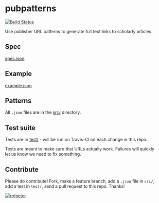 pubpatterns
===========

[![Build Status](https://api.travis-ci.org/ropenscilabs/pubpatterns.png?branch=master)](https://travis-ci.org/ropenscilabs/pubpatterns)

Use publisher URL patterns to generate full text links to scholarly articles.

## Spec

[spec.json](spec.json)

## Example

[example.json](example.json)

## Patterns

All `.json` files are in the [src/](src/) directory.

## Test suite

Tests are in [test/](test/) - will be run on Travis-CI on each change in this repo.

Tests are meant to make sure that URLs actually work. Failures will quickly
let us know we need to fix something.

## Contribute

Please do contribute! Fork, make a feature branch, add a `.json` file in `src/`,
add a test in `test/`, send a pull request to this repo. Thanks!

[![rofooter](http://ropensci.org/public_images/github_footer.png)](http://ropensci.org)
